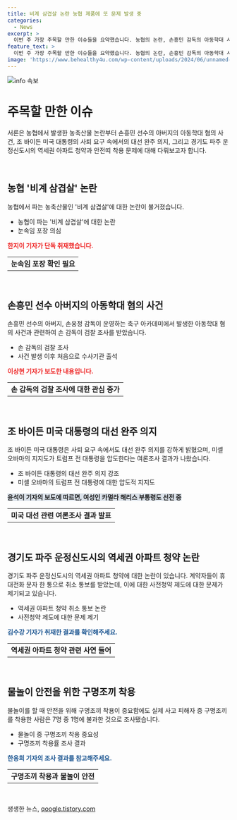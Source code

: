 ```yaml
---
title: 비계 삼겹살 논란 농협 제품에 또 문제 발생 중
categories:
  - News
excerpt: >
  이번 주 가장 주목할 만한 이슈들을 요약했습니다. 농협의 논란, 손흥민 감독의 아동학대 사건, 바이든 대통령의 지지도, 파주 운정신도시 아파트 청약 취소 사태, 그리고 물놀이 안전 문제까지 한눈에 살펴볼 수 있습니다. 각 이슈가 눈길을 끄는 이유를 간략하게 소개하겠습니다. (150자)
feature_text: >
  이번 주 가장 주목할 만한 이슈들을 요약했습니다. 농협의 논란, 손흥민 감독의 아동학대 사건, 바이든 대통령의 지지도, 파주 운정신도시 아파트 청약 취소 사태, 그리고 물놀이 안전 문제까지 한눈에 살펴볼 수 있습니다. 각 이슈가 눈길을 끄는 이유를 간략하게 소개하겠습니다. (150자)
image: 'https://www.behealthy4u.com/wp-content/uploads/2024/06/unnamed-file.png'
---
```


<p><img src="https://www.behealthy4u.com/wp-content/uploads/2024/06/unnamed-file.png" alt="info 속보" /></p>

<h1>주목할 만한 이슈</h1>

<p>서론은 농협에서 발생한 농축산물 논란부터 손흥민 선수의 아버지의 아동학대 혐의 사건, 조 바이든 미국 대통령의 사퇴 요구 속에서의 대선 완주 의지, 그리고 경기도 파주 운정신도시의 역세권 아파트 청약과 안전띠 착용 문제에 대해 다뤄보고자 합니다. </p>

<p data-ke-size="size16">&nbsp;</p>

<h2>농협 '비계 삼겹살' 논란</h2>

<p>농협에서 파는 농축산물인 '비계 삼겹살'에 대한 논란이 불거졌습니다.</p>

<ul>
  <li>농협이 파는 '비계 삼겹살'에 대한 논란</li>
  <li>눈속임 포장 의심</li>
</ul>

<p><b><span style="color: #ee2323;">한지이 기자가 단독 취재했습니다.</span></b></p>

<table>
  <tr>
    <td style="text-align: center; height: 17px;"><b>눈속임 포장 확인 필요</b></td>
  </tr>
</table>

<p data-ke-size="size16">&nbsp;</p>

<h2>손흥민 선수 아버지의 아동학대 혐의 사건</h2>

<p>손흥민 선수의 아버지, 손웅정 감독이 운영하는 축구 아카데미에서 발생한 아동학대 혐의 사건과 관련하여 손 감독이 검찰 조사를 받았습니다.</p>

<ul>
  <li>손 감독의 검찰 조사</li>
  <li>사건 발생 이후 처음으로 수사기관 출석</li>
</ul>

<p><b><span style="color: #ee2323;">이상현 기자가 보도한 내용입니다.</span></b></p>

<table>
  <tr>
    <td style="text-align: center; height: 17px;"><b>손 감독의 검찰 조사에 대한 관심 증가</b></td>
  </tr>
</table>

<p data-ke-size="size16">&nbsp;</p>

<h2>조 바이든 미국 대통령의 대선 완주 의지</h2>

<p>조 바이든 미국 대통령은 사퇴 요구 속에서도 대선 완주 의지를 강하게 밝혔으며, 미셸 오바마의 지지도가 트럼프 전 대통령을 압도한다는 여론조사 결과가 나왔습니다.</p>

<ul>
  <li>조 바이든 대통령의 대선 완주 의지 강조</li>
  <li>미셸 오바마의 트럼프 전 대통령에 대한 압도적 지지도</li>
</ul>

<p><b><span style="background-color: #21538527;">윤석이 기자의 보도에 따르면, 여성인 카멀라 해리스 부통령도 선전 중</span></b></p>

<table>
  <tr>
    <td style="text-align: center; height: 17px;"><b>미국 대선 관련 여론조사 결과 발표</b></td>
  </tr>
</table>

<p data-ke-size="size16">&nbsp;</p>

<h2>경기도 파주 운정신도시의 역세권 아파트 청약 논란</h2>

<p>경기도 파주 운정신도시의 역세권 아파트 청약에 대한 논란이 있습니다. 계약자들이 휴대전화 문자 한 통으로 취소 통보를 받았는데, 이에 대한 사전청약 제도에 대한 문제가 제기되고 있습니다.</p>

<ul>
  <li>역세권 아파트 청약 취소 통보 논란</li>
  <li>사전청약 제도에 대한 문제 제기</li>
</ul>

<p><b><span style="color: #1a5490;">김수강 기자가 취재한 결과를 확인해주세요.</span></b></p>

<table>
  <tr>
    <td style="text-align: center; height: 17px;"><b>역세권 아파트 청약 관련 사연 들어</b></td>
  </tr>
</table>

<p data-ke-size="size16">&nbsp;</p>

<h2>물놀이 안전을 위한 구명조끼 착용</h2>

<p>물놀이를 할 때 안전을 위해 구명조끼 착용이 중요함에도 실제 사고 피해자 중 구명조끼를 착용한 사람은 7명 중 1명에 불과한 것으로 조사됐습니다.</p>

<ul>
  <li>물놀이 중 구명조끼 착용 중요성</li>
  <li>구명조끼 착용률 조사 결과</li>
</ul>

<p><b><span style="color: #1a5490;">한웅희 기자의 조사 결과를 참고해주세요.</span></b></p>

<table>
  <tr>
    <td style="text-align: center; height: 17px;"><b>구명조끼 착용과 물놀이 안전</b></td>
  </tr>
</table>

<p data-ke-size="size16">&nbsp;</p>
생생한 뉴스, <a href="https://qoogle.tistory.com" rel="dofollow">qoogle.tistory.com</a>


